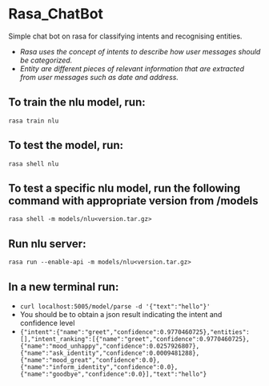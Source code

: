 # Rasa_ChatBot

Simple chat bot on rasa for classifying intents and recognising entities.
* *Rasa uses the concept of intents to describe how user messages should be categorized.*
* *Entity are different pieces of relevant information that are extracted from user messages such as date and address.*

## To train the nlu model, run:
```rasa train nlu```

## To test the model, run:
```rasa shell nlu```

## To test a specific nlu model, run the following command with appropriate version from /models
```rasa shell -m models/nlu<version.tar.gz>```

## Run nlu server:
```rasa run --enable-api -m models/nlu<version.tar.gz>```

## In a new terminal run:
* ```curl localhost:5005/model/parse -d '{"text":"hello"}'```
* You should be to obtain a json result indicating the intent and confidence level
* ```{"intent":{"name":"greet","confidence":0.9770460725},"entities":[],"intent_ranking":[{"name":"greet","confidence":0.9770460725},{"name":"mood_unhappy","confidence":0.0257926807},{"name":"ask_identity","confidence":0.0009481288},{"name":"mood_great","confidence":0.0},{"name":"inform_identity","confidence":0.0},{"name":"goodbye","confidence":0.0}],"text":"hello"}```
